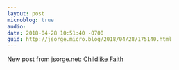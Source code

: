 ```yaml
---
layout: post
microblog: true
audio: 
date: 2018-04-28 10:51:40 -0700
guid: http://jsorge.micro.blog/2018/04/28/175140.html
---
```

New post from jsorge.net: [Childlike Faith](http://jsorge.net/2018/04/28/childlike-faith/)
